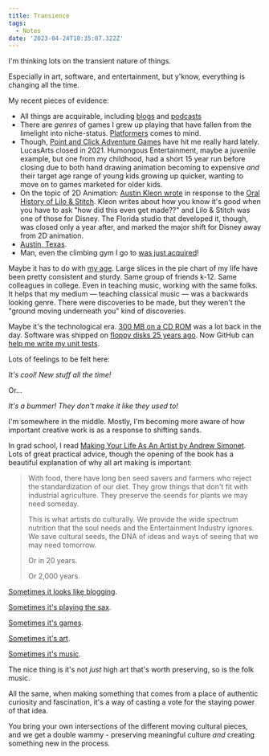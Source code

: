 ```yaml
---
title: Transience
tags:
  - Notes
date: '2023-04-24T10:35:07.322Z'
---
```


I'm thinking lots on the transient nature of things.

Especially in art, software, and entertainment, but y'know, everything is changing all the time.

My recent pieces of evidence:

- All things are acquirable, including [blogs](https://css-tricks.com/) and [podcasts](https://syntax.fm/show/600/600th-episode-major-announcement-and-swag-giveaway)
- There are _genres_ of games I grew up playing that have fallen from the limelight into niche-status. [Platformers](https://en.wikipedia.org/wiki/Platform_game) comes to mind.
- Though, [Point and Click Adventure Games](https://en.wikipedia.org/wiki/The_Secret_of_Monkey_Island) have hit me really hard lately. LucasArts closed in 2021. Humongous Entertainment, maybe a juvenile example, but one from my childhood, had a short 15 year run before closing due to both hand drawing animation becoming to expensive _and_ their target age range of young kids growing up quicker, wanting to move on to games marketed for older kids.
- On the topic of 2D Animation: [Austin Kleon wrote](https://austinkleon.com/2023/04/04/the-making-of-lilo-stitch/) in response to the [Oral History of Lilo & Stitch](https://www.vulture.com/2022/10/an-oral-history-of-lilo-and-stitch-a-hand-drawn-miracle.html). Kleon writes about how you know it's good when you have to ask "how did this even get made??" and Lilo & Stitch was one of those for Disney. The Florida studio that developed it, though, was closed only a year after, and marked the major shift for Disney away from 2D animation.
- [Austin, Texas](https://austinkleon.com/tag/change/).
- Man, even the climbing gym I go to [was just acquired](https://www.climbingbusinessjournal.com/movement-purchases-multiple-summit-gyms-in-the-dallas-area/)!

Maybe it has to do with [my age](/30). Large slices in the pie chart of my life have been pretty consistent and sturdy. Same group of friends k-12. Same colleagues in college. Even in teaching music, working with the same folks. It helps that my medium — teaching classical music — was a backwards looking genre. There were discoveries to be made, but they weren't the "ground moving underneath you" kind of discoveries.

Maybe it's the technological era. [300 MB on a CD ROM](https://www.youtube.com/watch?v=mSHUIEDBbl4&ab_channel=NeilCicieregaMusic) was a lot back in the day. Software was shipped on [floppy disks 25 years ago](https://grumpygamer.com/monkey25). Now GitHub can [help me write my unit tests](https://daverupert.com/2022/08/github-copilot/).

Lots of feelings to be felt here:

_It's cool! New stuff all the time!_

Or...

_It's a bummer! They don't make it like they used to!_

I'm somewhere in the middle. Mostly, I'm becoming more aware of how important creative work is as a response to shifting sands.

In grad school, I read [Making Your Life As An Artist by Andrew Simonet](https://www.artistsu.org/making#.ZEV_XOzMITs). Lots of great practical advice, though the opening of the book has a beautiful explanation of why all art making is important:

> With food, there have long ben seed savers and farmers who reject the standardization of our diet. They grow things that don't fit with industrial agriculture. They preserve the seends for plants we may need someday.
>
> This is what artists do culturally. We provide the wide spectrum nutrition that the soul needs and the Entertainment Industry ignores. We save cultural seeds, the DNA of ideas and ways of seeing that we may need tomorrow.
>
> Or in 20 years.
>
> Or 2,000 years.

[Sometimes it looks like blogging](https://www.suppermariobroth.com/).

[Sometimes it's playing the sax](https://www.chrisdpadilla.com/sax).

[Sometimes it's games](https://www.theguardian.com/games/2019/mar/14/hypnospace-outlaw-review-a-surreal-tribute-to-the-90s-internet).

[Sometimes it's art](https://twitter.com/OniriBoy/status/1615047156389535745/photo/1).

[Sometimes it's music](https://surasshu.bandcamp.com/album/3-2).

The nice thing is it's not _just_ high art that's worth preserving, so is the folk music.

All the same, when making something that comes from a place of authentic curiosity and fascination, it's a way of casting a vote for the staying power of that idea.

You bring your own intersections of the different moving cultural pieces, and we get a double wammy - preserving meaningful culture _and_ creating something new in the process.
